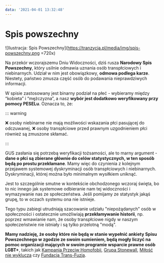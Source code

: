 ```yaml
---
data: '2021-04-01 13:32:48'
---
```

# Spis powszechny

![Ilustracja: Spis Powszechny](https://tranzycja.pl/media/img/spis-powszechny.png =720x)


Na przekór wczorajszemu Dniu Widoczności, dziś rusza **Narodowy Spis Powszechny**, który usilnie odmawia uznania osób transpłciowych i niebinarnych. Udział w nim jest obowiązkowy, **odmowa podlega karze**. Niestety, państwo zmusza część osób do podawania nieprawdziwych informacji. 

W spisie zastosowany jest binarny podział na płeć - wybieramy między “kobieta” i “mężczyzna”, a nasz **wybór jest dodatkowo weryfikowany przy pomocy PESELu**. Oznacza to, że:

::: warning

❌ osoby niebinarne nie mają możliwości wskazania płci pasującej do odczuwanej,
❌ osoby transpłciowe przed prawnym uzgodnieniem płci również są zmuszone skłamać.

:::

GUS zasłania się potrzebą weryfikacji tożsamości, ale to marny argument - **dane o płci są zbierane głównie do celów statystycznych, w ten sposób będą po prostu przekłamane**. Mamy więc do czynienia z kolejnym przejawem systemowej dyskryminacji osób transpłciowych i niebinarnych. Dyskryminacji, której można było minimalnym wysiłkiem uniknąć.

Jest to szczególnie smutne w kontekście obchodzonego wczoraj święta, bo to nic innego jak systemowe odbieranie nam tej widoczności i wymazywanie nas ze społeczeństwa. Jeśli pomijamy ze statystyk jakąś grupę, to w oczach systemu ona nie istnieje.

Tego typu zabiegi utrudniają szacowanie udziału "niepożądanych" osób w społeczności i ostatecznie umożliwiają **przekłamywanie historii**, np. poprzez wmawianie nam, że osoby transpłciowe nigdy w naszym społeczeństwie nie istniały i są tylko przelotną "modą".

**Mamy nadzieję, że osoby które nie będą w stanie wypełnić ankiety Spisu Powszechnego w zgodzie ze swoim sumieniem, będą mogły liczyć na pomoc organizacji mających w swoim programie wsparcie prawne osób LGBT+**, takich jak [Kampania Przeciw Homofobii](https://kph.org.pl/pomoc/pomoc-prawna/), [Grupa Stonewall](https://grupa-stonewall.pl/), [Miłość nie wyklucza](https://mnw.org.pl/prawo/) czy [Fundacja Trans-Fuzja](http://transfuzja.org/pl/artykuly/pomoc_prawna.htm).